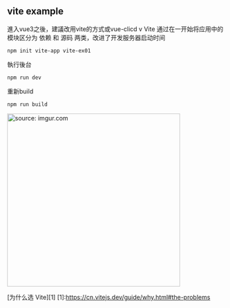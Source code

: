 ## vite example 


進入vue3之後，建議改用vite的方式或vue-clicd v
Vite 通过在一开始将应用中的模块区分为 依赖 和 源码 两类，改进了开发服务器启动时间
```
npm init vite-app vite-ex01
```

執行後台
```
npm run dev
```

重新build
```
npm run build
```

<a href="https://imgur.com/us6PzcB"><img src="https://i.imgur.com/us6PzcB.png" title="source: imgur.com" width="400px" /></a>

[为什么选 Vite][1]
[1]:https://cn.vitejs.dev/guide/why.html#the-problems